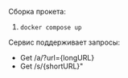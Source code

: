 Сборка прокета:
1. ``docker compose up``

Сервис поддерживает запросы:
- Get /a/?url={longURL}
- Get /s/{shortURL}"